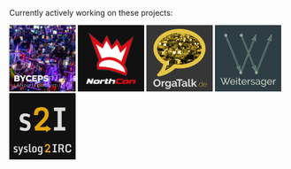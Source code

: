 Currently actively working on these projects:

<div>
  <a href="https://byceps.nwsnet.de/" title="BYCEPS – LAN party platform"><img src="https://raw.githubusercontent.com/homeworkprod/homeworkprod/main/images/byceps_380x380.png" alt="BYCEPS image" width="120" height="120"></a>
  <a href="https://www.northcon.de/" title="NorthCon – Big LAN party in Neumünster, Germany"><img src="https://raw.githubusercontent.com/homeworkprod/homeworkprod/main/images/northcon.svg" alt="NorthCon logo" width="120" height="120"></a>
  <a href="https://www.orgatalk.de/" title="OrgaTalk – LAN party organizer community"><img src="https://raw.githubusercontent.com/homeworkprod/homeworkprod/main/images/orgatalk_480x480.png" alt="OrgaTalk logo" width="120" height="120"></a>
  <a href="https://github.com/homeworkprod/weitersager" title="Weitersager"><img src="https://raw.githubusercontent.com/homeworkprod/homeworkprod/main/images/weitersager.svg" alt="Weitersager logo" width="120" height="120"></a>
  <a href="https://github.com/homeworkprod/syslog2irc" title="syslog2IRC"><img src="https://raw.githubusercontent.com/homeworkprod/homeworkprod/main/images/syslog2irc_480x480.png" alt="syslog2IRC logo" width="120" height="120"></a>
</div>
